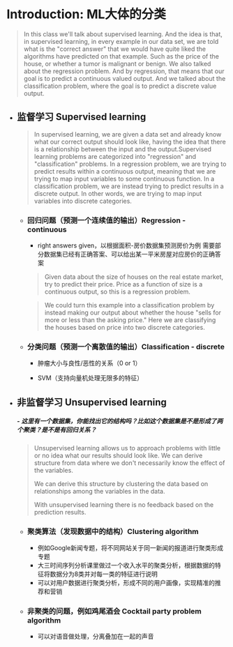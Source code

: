 # Introduction: ML大体的分类

> In this class we'll talk about supervised learning. And the idea is that, in supervised learning, in every example in our data set, we are told what is the "correct answer" that we would have quite liked the algorithms have predicted on that example. Such as the price of the house, or whether a tumor is malignant or benign. We also talked about the regression problem. And by regression, that means that our goal is to predict a continuous valued output. And we talked about the classification problem, where the goal is to predict a discrete value output.



- ## 监督学习 Supervised learning

  > In supervised learning, we are given a data set and already know what our correct output should look like, having the idea that there is a relationship between the input and the output.Supervised learning problems are categorized into "regression" and "classification" problems. In a regression problem, we are trying to predict results within a continuous output, meaning that we are trying to map input variables to some continuous function. In a classification problem, we are instead trying to predict results in a discrete output. In other words, we are trying to map input variables into discrete categories.

  - ### 回归问题（预测一个连续值的输出）Regression - continuous

    - right answers given，以根据面积-房价数据集预测房价为例  需要部分数据集已经有正确答案、可以给出某一平米房屋对应房价的正确答案

    > Given data about the size of houses on the real estate market, try to predict their price. Price as a function of size is a continuous output, so this is a regression problem.

    > We could turn this example into a classification problem by instead making our output about whether the house "sells for more or less than the asking price." Here we are classifying the houses based on price into two discrete categories.

  - ### 分类问题（预测一个离散值的输出）Classification - discrete

    - 肿瘤大小与良性/恶性的关系（0 or 1）

    - SVM（支持向量机处理无限多的特征）






- ## 非监督学习 Unsupervised learning

  ##### - 这里有一个数据集，你能找出它的结构吗？比如这个数据集是不是形成了两个聚类？是不是有回归关系？

  > Unsupervised learning allows us to approach problems with little or no idea what our results should look like. We can derive structure from data where we don't necessarily know the effect of the variables.
  >
  > We can derive this structure by clustering the data based on relationships among the variables in the data.
  >
  > With unsupervised learning there is no feedback based on the prediction results.

  - ### 聚类算法（发现数据中的结构）Clustering algorithm

    - 例如Google新闻专题，将不同网站关于同一新闻的报道进行聚类形成专题
    - 大三时间序列分析课里做过一个收入水平的聚类分析，根据数据的特征将数据分为8类并对每一类的特征进行说明
    - 可以对用户数据进行聚类分析，形成不同的用户画像，实现精准的推荐和营销

  - ### 非聚类的问题，例如鸡尾酒会 Cocktail party problem algorithm

    - 可以对语音做处理，分离叠加在一起的声音

  ​

#### 

